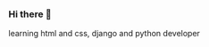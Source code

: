 ### Hi there 👋

learning html and css, django and python developer


<!--
**taherehsafari/taherehsafari** is a ✨ _special_ ✨ repository because its `README.md` (this file) appears on your GitHub profile.

Here are some ideas to get you started:

- 🔭 I’m currently working on nothing
- 🌱 I’m currently learning html/css
- 👯 I’m looking to collaborate on nothing
- 🤔 I’m looking for help with github
- 💬 Ask me about nothing
- 📫 How to reach me: DONT
- 😄 Pronouns: ...
- ⚡ Fun fact: ...
-->

